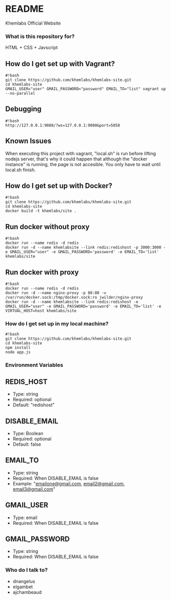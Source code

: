 # README #

Khemlabs Official Website

### What is this repository for? ###

HTML + CSS + Javscript

## How do I get set up with Vagrant? ##

```
#!bash
git clone https://github.com/khemlabs/khemlabs-site.git
cd khemlabs-site
GMAIL_USER="user" GMAIL_PASSWORD="password" EMAIL_TO="list" vagrant up --no-parallel
```

## Debugging ##

```
#!bash
http://127.0.0.1:9080/?ws=127.0.0.1:9080&port=5858
```

## Known Issues ##

When executing this project with vagrant, "local.sh" is run before lifting nodejs server, that's why it could happen that although the "docker instance" is running, the page is not accesible. You only have to wait until local.sh finish.

## How do I get set up with Docker? ##

```
#!bash
git clone https://github.com/khemlabs/khemlabs-site.git
cd khemlabs-site
docker build -t khemlabs/site .
```

## Run docker without proxy ##

```
#!bash
docker run --name redis -d redis
docker run -d --name khemlabsite --link redis:redishost -p 3000:3000 -e GMAIL_USER="user" -e GMAIL_PASSWORD='password' -e EMAIL_TO='list' khemlabs/site
```

## Run docker with proxy ##

```
#!bash
docker run --name redis -d redis
docker run -d --name nginx-proxy -p 80:80 -v /var/run/docker.sock:/tmp/docker.sock:ro jwilder/nginx-proxy
docker run -d --name khemlabsite --link redis:redishost -e GMAIL_USER="user" -e GMAIL_PASSWORD='password' -e EMAIL_TO='list' -e VIRTUAL_HOST=host khemlabs/site
```

### How do I get set up in my local machine? ###

```
#!bash
git clone https://github.com/khemlabs/khemlabs-site.git
cd khemlabs-site
npm install
node app.js
```

### Environment Variables ###

## REDIS_HOST ##

* Type: string
* Required: optional
* Default: "redishost"

## DISABLE_EMAIL ##

* Type: Boolean
* Required: optional
* Default: false

## EMAIL_TO ##

* Type: string
* Required: When DISABLE_EMAIL is false
* Example: "emailone@gmail.com, email2@gmail.com, email3@gmail.com"

## GMAIL_USER ##

* Type: email
* Required: When DISABLE_EMAIL is false

## GMAIL_PASSWORD ##

* Type: string
* Required: When DISABLE_EMAIL is false

### Who do I talk to? ###

* dnangelus
* elgambet
* ajchambeaud
